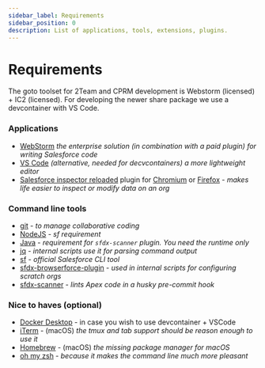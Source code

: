 ```yaml
---
sidebar_label: Requirements
sidebar_position: 0
description: List of applications, tools, extensions, plugins.
---
```


# Requirements

The goto toolset for 2Team and CPRM development is Webstorm (licensed) + IC2 (licensed). For developing the newer share package we use a devcontainer with VS Code.

### Applications
- [WebStorm](https://www.jetbrains.com/webstorm/) _the enterprise solution (in combination with a paid plugin) for writing Salesforce code_
- [VS Code](https://code.visualstudio.com) _(alternative, needed for decvcontainers) a more lightweight editor_
- [Salesforce inspector reloaded](https://github.com/tprouvot/Salesforce-Inspector-reloaded) plugin for [Chromium](https://chromewebstore.google.com/detail/salesforce-inspector-relo/hpijlohoihegkfehhibggnkbjhoemldh?pli=1) or [Firefox](https://addons.mozilla.org/en-US/firefox/addon/salesforce-inspector-reloaded/) - _makes life easier to inspect or modify data on an org_

### Command line tools
- [git](https://git-scm.com/) - _to manage collaborative coding_
- [NodeJS](https://nodejs.org/en/) - _sf requirement_
- [Java](https://www.oracle.com/java/technologies/downloads/) - _requirement for `sfdx-scanner` plugin. You need the runtime only_
- [jq](https://stedolan.github.io/jq/) - _internal scripts use it for parsing command output_
- [sf](https://developer.salesforce.com/tools/sfdxcli) - _official Salesforce CLI tool_
- [sfdx-browserforce-plugin](https://github.com/amtrack/sfdx-browserforce-plugin) - _used in internal scripts for configuring scratch orgs_
- [sfdx-scanner](https://forcedotcom.github.io/sfdx-scanner/) -  _lints Apex code in a husky pre-commit hook_

### Nice to haves (optional)
- [Docker Desktop](https://www.docker.com/products/docker-desktop/) - in case you wish to use devcontainer + VSCode
- [iTerm](https://iterm2.com/) - (macOS) _the tmux and tab support should be reason enough to use it_
- [Homebrew](https://brew.sh/) - (macOS) _the missing package manager for macOS_
- [oh my zsh](https://ohmyz.sh/) - _because it makes the command line much more pleasant_
